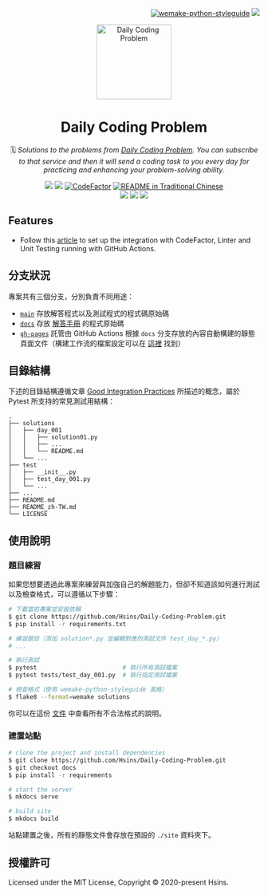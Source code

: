 <!-- Badge for License -->
<div align="right">

  [![wemake-python-styleguide](https://img.shields.io/badge/style-WeMake-000000.svg?style=flat-square)](https://github.com/wemake-services/wemake-python-styleguide)
  [![](https://img.shields.io/github/license/Hsins/Daily-Coding-Problem.svg?style=flat-square)](./LICENSE)

</div>

<!-- Logo -->
<p align="center">
  <img src="https://i.imgur.com/BMV51Qj.png" alt="Daily Coding Problem" height="150px">
</p>


<!-- Title and Description -->
<div align="center">

# Daily Coding Problem

🗓️ _Solutions to the problems from [Daily Coding Problem](https://www.dailycodingproblem.com/). You can subscribe to that service and then it will send a coding task to you every day for practicing and enhancing your problem-solving ability._

<!-- Badges -->
[![](https://img.shields.io/badge/Python-3.8-blue?logo=python&style=flat-square)](https://www.python.org/)
[![](https://img.shields.io/codecov/c/github/Hsins/Daily-Coding-Problem?logo=codecov&style=flat-square&token=ZGFXPJ4N6U)](https://codecov.io/gh/Hsins/Daily-Coding-Problem)
[![CodeFactor](https://www.codefactor.io/repository/github/hsins/daily-coding-problem/badge?style=flat-square)](https://www.codefactor.io/repository/github/hsins/Daily-Coding-Problem)
[![README in Traditional Chinese](https://img.shields.io/badge/README-English-8CA1AF.svg?logo=read-the-docs&style=flat-square)](./README.md)  
[![](https://img.shields.io/badge/Easy-29-34ED43.svg?logo=&style=flat-square)]()
[![](https://img.shields.io/badge/Medium-33-51ADEF.svg?logo=&style=flat-square)]()
[![](https://img.shields.io/badge/Hard-25-EF5151.svg?logo=&style=flat-square)]()

</div>

## Features

- Follow this [article](https://wkrzywiec.medium.com/how-to-write-good-quality-python-code-with-github-actions-2f635a2ab09a) to set up the integration with CodeFactor, Linter and Unit Testing running with GitHub Actions.

## 分支狀況

專案共有三個分支，分別負責不同用途：

- [`main`](https://github.com/Hsins/Daily-Coding-Problem/tree/main) 存放解答程式以及測試程式的程式碼原始碼
- [`docs`](https://github.com/Hsins/Daily-Coding-Problem/tree/docs) 存放 [解答手冊](https://dcp.hsins.me/) 的程式原始碼
- [`gh-pages`](https://github.com/Hsins/Daily-Coding-Problem/tree/gh-pages) 託管由 GitHub Actions 根據 `docs` 分支存放的內容自動構建的靜態頁面文件（構建工作流的檔案設定可以在 [這裡](https://github.com/Hsins/Daily-Coding-Problem/blob/docs/.github/workflows/site-deployment.yml) 找到）

## 目錄結構

下述的目錄結構遵循文章 [Good Integration Practices](https://docs.pytest.org/en/stable/goodpractices.html) 所描述的概念，屬於 Pytest 所支持的常見測試用結構：

```
.
├── solutions
│   ├── day_001
│   │   ├── solution01.py
│   │   ├── ...
│   │   └── README.md
│   └── ...
├── test
│   ├── __init__.py
│   ├── test_day_001.py
│   └── ...
├── ...
├── README.md
├── README_zh-TW.md
└── LICENSE
```

## 使用說明

### 題目練習

如果您想要透過此專案來練習與加強自己的解題能力，但卻不知道該如何進行測試以及檢查格式，可以遵循以下步驟：

```bash
# 下載當前專案並安裝依賴
$ git clone https://github.com/Hsins/Daily-Coding-Problem.git
$ pip install -r requirements.txt

# 練習題目（添加 solution*.py 並編輯對應的測試文件 test_day_*.py）
# ...

# 執行測試
$ pytest                        # 執行所有測試檔案
$ pytest tests/test_day_001.py  # 執行指定測試檔案

# 檢查格式（使用 wemake-python-styleguide 風格）
$ flake8 --format=wemake solutions
```

你可以在這份 [文件](https://wemake-python-stylegui.de/en/stable/pages/usage/violations/) 中查看所有不合法格式的說明。

### 建置站點

```bash
# clone the project and install dependencies
$ git clone https://github.com/Hsins/Daily-Coding-Problem.git
$ git checkout docs
$ pip install -r requirements

# start the server
$ mkdocs serve

# build site
$ mkdocs build
```

站點建置之後，所有的靜態文件會存放在預設的 `./site` 資料夾下。

## 授權許可

Licensed under the MIT License, Copyright © 2020-present Hsins.
